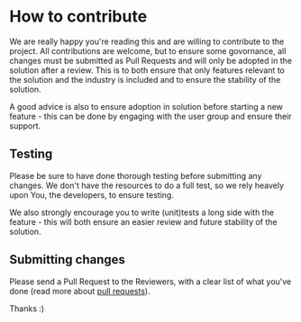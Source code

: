# How to contribute

We are really happy you're reading this and are willing to contribute to the project. All contributions are welcome, but to ensure some govornance, all changes must be submitted as Pull Requests and will only be adopted in the solution after a review. This is to both ensure that only features relevant to the solution and the industry is included and to ensure the stability of the solution.

A good advice is also to ensure adoption in solution before starting a new feature - this can be done by engaging with the user group and ensure their support.

## Testing

Please be sure to have done thorough testing before submitting any changes. We don't have the resources to do a full test, so we rely heavely upon You, the developers, to ensure testing.

We also strongly encourage you to write (unit)tests a long side with the feature - this will both ensure an easier review and future stability of the solution.

## Submitting changes

Please send a Pull Request to the Reviewers, with a clear list of what you've done (read more about [pull requests](http://help.github.com/pull-requests/)).

Thanks :)
